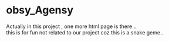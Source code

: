 # obsy_Agensy
Actually in this project , one more html page is there .. <br/>
this is for fun not related to our project coz this is a snake geme..
